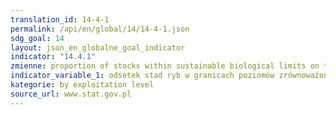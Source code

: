 ```yaml
---
translation_id: 14-4-1
permalink: /api/en/global/14/14-4-1.json
sdg_goal: 14
layout: json_en_globalne_goal_indicator
indicator: "14.4.1"
zmienne: proportion of stocks within sustainable biological limits on the Baltic Sea,proportion of stocks fully exploited on the Baltic Sea,proportion of stocks non-fully exploited on the Baltic Sea,proportion of stocks overexploited on the Baltic Sea
indicator_variable_1: odsetek stad ryb w granicach poziomów zrównoważonych na Morzu Bałtyckim,odsetek zasobów rybnych w pełni wykorzystanych (fully exploited) na Morzu Bałtyckim,odsetek stad ryb które są nie w pełni wykorzystane (non-fully exploited) na Morzu Bałtyckim,odsetek stad ryb które są nadmiernie eksploatowane (overexploited) na Morzu Bałtyckim;
kategorie: by exploitation level
source_url: www.stat.gov.pl
---
```

